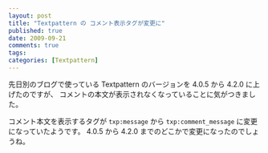 ```yaml
---
layout: post
title: "Textpattern の コメント表示タグが変更に"
published: true
date: 2009-09-21
comments: true
tags:
categories: [Textpattern]
---
```


先日別のブログで使っている Textpattern のバージョンを 4.0.5 から 4.2.0 に上げたのですが、 コメントの本文が表示されなくなっていることに気がつきました。

コメント本文を表示するタグが `txp:message` から `txp:comment_message` に変更になっていたようです。
4.0.5 から 4.2.0 までのどこかで変更になったのでしょうね。
